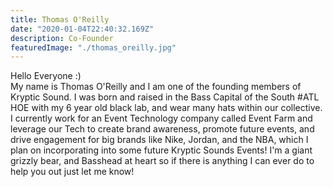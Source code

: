 ```yaml
---
title: Thomas O'Reilly
date: "2020-01-04T22:40:32.169Z"
description: Co-Founder
featuredImage: "./thomas_oreilly.jpg"
---
```


Hello Everyone :) <br>
My name is Thomas O'Reilly and I am one of the founding members of Kryptic Sound. I was born and raised in the Bass Capital of the South #ATL HOE with my 6 year old black lab, and wear many hats within our collective. I currently work for an Event Technology company called Event Farm and leverage our Tech to create brand awareness, promote future events, and drive engagement for big brands like Nike, Jordan, and the NBA, which I plan on incorporating into some future Kryptic Sounds Events! I'm a giant grizzly bear, and Basshead at heart so if there is anything I can ever do to help you out just let me know!
